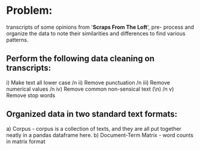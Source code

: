 # Problem:

transcripts of some opinions from '**Scraps From The Loft**', pre-
process and organize the data to note their similarities and differences to find various patterns.

## Perform the following data cleaning on transcripts:
i) Make text all lower case /n
ii) Remove punctuation /n
iii) Remove numerical values /n
iv) Remove common non-sensical text (\n) /n
v) Remove stop words
## Organized data in two standard text formats:
a) Corpus - corpus is a collection of texts, and they are all put together neatly in a pandas
dataframe here.
b) Document-Term Matrix - word counts in matrix format
